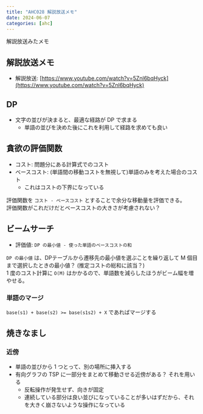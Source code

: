 ```yaml
---
title: "AHC028 解説放送メモ"
date: 2024-06-07
categories: [ahc]
---
```


解説放送みたメモ

## 解説放送メモ

+ 解説放送: [https://www.youtube.com/watch?v=5Znl6bqHyck](https://www.youtube.com/watch?v=5Znl6bqHyck)

## DP

+ 文字の並びが決まると、最適な経路が DP で求まる
    + 単語の並びを決めた後にこれを利用して経路を求めても良い

## 貪欲の評価関数

+ コスト: 問題分にある計算式でのコスト
+ ベースコスト: (単語間の移動コストを無視して)単語のみを考えた場合のコスト
    + これはコストの下界になっている

評価関数を `コスト - ベースコスト` とすることで余分な移動量を評価できる。  
評価関数がこれだけだとベースコストの大きさが考慮されない？

## ビームサーチ

+ 評価値: `DP の最小値 - 使った単語のベースコストの和`

`DP の最小値` は、DPテーブルから遷移先の最小値を選ぶことを繰り返して M 個目まで選択したときの最小値？ (推定コストの総和に該当？)  
1 度のコスト計算に `O(M)` はかかるので、単語数を減らしたほうがビーム幅を増やせる。

### 単語のマージ

`base(s1) + base(s2) >= base(s1s2) + X` であればマージする

## 焼きなまし

### 近傍

+ 単語の並びから 1 つとって、別の場所に挿入する 
+ 有向グラフの TSP に一部分をまとめて移動させる近傍がある？ それを用いる
    + 反転操作が発生せず、向きが固定
    + 連続している部分は良い並びになっていることが多いはずだから、それを大きく崩さないような操作になっている
